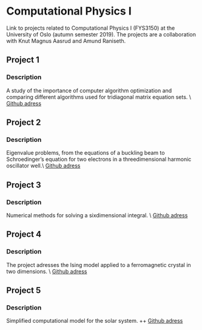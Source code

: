 # Computational Physics I

Link to projects related to Computational Physics I (FYS3150) at the University of Oslo (autumn semester 2019). The projects are a collaboration with Knut Magnus Aasrud and Amund Raniseth. 

## Project 1
### Description
A study of the importance of computer algorithm optimization and comparing different algorithms used for tridiagonal matrix equation sets. \\
[Github adress](https://github.com/kmaasrud/tdma-fys3150)


## Project 2
### Description
Eigenvalue problems, from the equations of a buckling beam
to Schroedinger’s equation for two electrons in a threedimensional harmonic oscillator well.\\
[Github adress](https://github.com/amundmr/Project-2)


## Project 3
### Description
Numerical methods for solving a sixdimensional integral. \\
[Github adress](https://github.com/kmaasrud/gq-mcm-fys3150)


## Project 4
### Description
The project adresses the Ising model applied to a ferromagnetic crystal in two dimensions. \\
[Github adress](https://github.com/kmaasrud/ising-fys3150)

## Project 5
### Description
Simplified computational model for the solar system. ++
[Github adress](https://github.com/kmaasrud/solar-system-fys3150)






